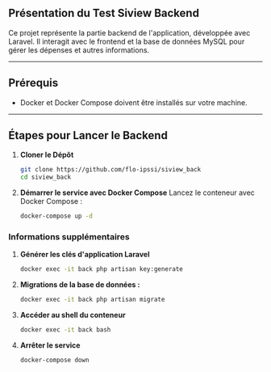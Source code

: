 ## **Présentation du Test Siview Backend**
Ce projet représente la partie backend de l'application, développée avec Laravel. Il interagit avec le frontend et la base de données MySQL pour gérer les dépenses et autres informations.

---

## **Prérequis**
- Docker et Docker Compose doivent être installés sur votre machine.

---

## **Étapes pour Lancer le Backend**

1. **Cloner le Dépôt**
   ```bash
   git clone https://github.com/flo-ipssi/siview_back
   cd siview_back

2. **Démarrer le service avec Docker Compose** Lancez le conteneur avec Docker Compose :
   ```bash
   docker-compose up -d

### **Informations supplémentaires**

1. **Générer les clés d'application Laravel**
   ```bash
   docker exec -it back php artisan key:generate

2. **Migrations de la base de données :**
   ```bash
   docker exec -it back php artisan migrate
   
2. **Accéder au shell du conteneur**
   ```bash
   docker exec -it back bash

4. **Arrêter le service**
   ```bash
   docker-compose down



